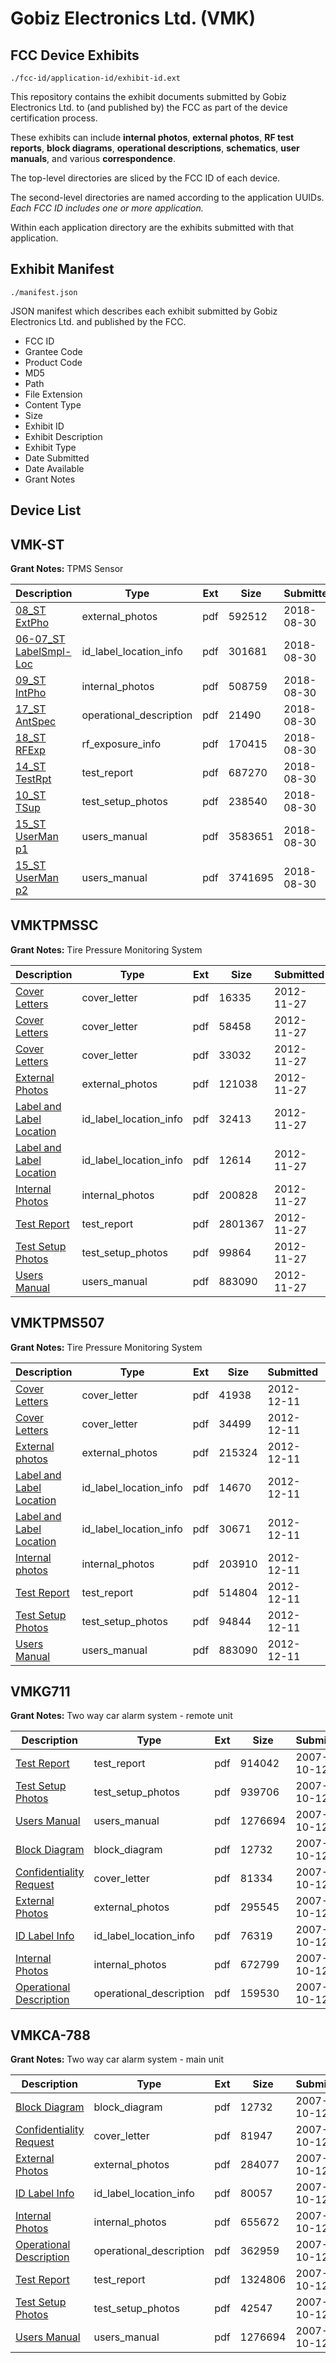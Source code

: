 # Gobiz Electronics Ltd. (VMK)
## FCC Device Exhibits

```
./fcc-id/application-id/exhibit-id.ext
```

This repository contains the exhibit documents submitted by Gobiz Electronics Ltd. to (and published by) the FCC as part of the device certification process.

These exhibits can include **internal photos**, **external photos**, **RF test reports**, **block diagrams**, **operational descriptions**, **schematics**, **user manuals**, and various **correspondence**.

The top-level directories are sliced by the FCC ID of each device.

The second-level directories are named according to the application UUIDs. *Each FCC ID includes one or more application.*

Within each application directory are the exhibits submitted with that application. 

## Exhibit Manifest

```
./manifest.json
```

JSON manifest which describes each exhibit submitted by Gobiz Electronics Ltd. and published by the FCC.

- FCC ID
- Grantee Code
- Product Code
- MD5
- Path
- File Extension
- Content Type
- Size
- Exhibit ID
- Exhibit Description
- Exhibit Type
- Date Submitted
- Date Available
- Grant Notes

## Device List
## VMK-ST
**Grant Notes:** TPMS Sensor

| Description | Type | Ext | Size | Submitted | Available |
| ----------- | ---- | --- | ---- | --------- | --------- |
| [08_ST ExtPho](VMK-ST/4e4a93e59ccb8be51a7a57d1e9dc3764/3983720.pdf) | external_photos | pdf | 592512 | 2018-08-30 | 2018-08-30 |
| [06-07_ST LabelSmpl-Loc](VMK-ST/4e4a93e59ccb8be51a7a57d1e9dc3764/3983719.pdf) | id_label_location_info | pdf | 301681 | 2018-08-30 | 2018-08-30 |
| [09_ST IntPho](VMK-ST/4e4a93e59ccb8be51a7a57d1e9dc3764/3983721.pdf) | internal_photos | pdf | 508759 | 2018-08-30 | 2018-08-30 |
| [17_ST AntSpec](VMK-ST/4e4a93e59ccb8be51a7a57d1e9dc3764/3983729.pdf) | operational_description | pdf | 21490 | 2018-08-30 | 2018-08-30 |
| [18_ST RFExp](VMK-ST/4e4a93e59ccb8be51a7a57d1e9dc3764/3983730.pdf) | rf_exposure_info | pdf | 170415 | 2018-08-30 | 2018-08-30 |
| [14_ST TestRpt](VMK-ST/4e4a93e59ccb8be51a7a57d1e9dc3764/3983726.pdf) | test_report | pdf | 687270 | 2018-08-30 | 2018-08-30 |
| [10_ST TSup](VMK-ST/4e4a93e59ccb8be51a7a57d1e9dc3764/3983722.pdf) | test_setup_photos | pdf | 238540 | 2018-08-30 | 2018-08-30 |
| [15_ST UserMan p1](VMK-ST/4e4a93e59ccb8be51a7a57d1e9dc3764/3983727.pdf) | users_manual | pdf | 3583651 | 2018-08-30 | 2018-08-30 |
| [15_ST UserMan p2](VMK-ST/4e4a93e59ccb8be51a7a57d1e9dc3764/3983728.pdf) | users_manual | pdf | 3741695 | 2018-08-30 | 2018-08-30 |
## VMKTPMSSC
**Grant Notes:** Tire Pressure Monitoring System

| Description | Type | Ext | Size | Submitted | Available |
| ----------- | ---- | --- | ---- | --------- | --------- |
| [Cover Letters](VMKTPMSSC/15c36925af76c76026bea59ffc53b219/1846051.pdf) | cover_letter | pdf | 16335 | 2012-11-27 | 2012-11-27 |
| [Cover Letters](VMKTPMSSC/15c36925af76c76026bea59ffc53b219/1846052.pdf) | cover_letter | pdf | 58458 | 2012-11-27 | 2012-11-27 |
| [Cover Letters](VMKTPMSSC/15c36925af76c76026bea59ffc53b219/1846053.pdf) | cover_letter | pdf | 33032 | 2012-11-27 | 2012-11-27 |
| [External Photos](VMKTPMSSC/15c36925af76c76026bea59ffc53b219/3238950.pdf) | external_photos | pdf | 121038 | 2012-11-27 | 2012-11-27 |
| [Label and Label Location](VMKTPMSSC/15c36925af76c76026bea59ffc53b219/3238952.pdf) | id_label_location_info | pdf | 32413 | 2012-11-27 | 2012-11-27 |
| [Label and Label Location](VMKTPMSSC/15c36925af76c76026bea59ffc53b219/1846056.pdf) | id_label_location_info | pdf | 12614 | 2012-11-27 | 2012-11-27 |
| [Internal Photos](VMKTPMSSC/15c36925af76c76026bea59ffc53b219/1846057.pdf) | internal_photos | pdf | 200828 | 2012-11-27 | 2012-11-27 |
| [Test Report](VMKTPMSSC/15c36925af76c76026bea59ffc53b219/1846060.pdf) | test_report | pdf | 2801367 | 2012-11-27 | 2012-11-27 |
| [Test Setup Photos](VMKTPMSSC/15c36925af76c76026bea59ffc53b219/1846061.pdf) | test_setup_photos | pdf | 99864 | 2012-11-27 | 2012-11-27 |
| [Users Manual](VMKTPMSSC/15c36925af76c76026bea59ffc53b219/1846062.pdf) | users_manual | pdf | 883090 | 2012-11-27 | 2012-11-27 |
## VMKTPMS507
**Grant Notes:** Tire Pressure Monitoring System

| Description | Type | Ext | Size | Submitted | Available |
| ----------- | ---- | --- | ---- | --------- | --------- |
| [Cover Letters](VMKTPMS507/57301a3467983712c2fbd2eed89ade48/1856729.pdf) | cover_letter | pdf | 41938 | 2012-12-11 | 2012-12-11 |
| [Cover Letters](VMKTPMS507/57301a3467983712c2fbd2eed89ade48/1856730.pdf) | cover_letter | pdf | 34499 | 2012-12-11 | 2012-12-11 |
| [External photos](VMKTPMS507/57301a3467983712c2fbd2eed89ade48/1856731.pdf) | external_photos | pdf | 215324 | 2012-12-11 | 2012-12-11 |
| [Label and Label Location](VMKTPMS507/57301a3467983712c2fbd2eed89ade48/1856732.pdf) | id_label_location_info | pdf | 14670 | 2012-12-11 | 2012-12-11 |
| [Label and Label Location](VMKTPMS507/57301a3467983712c2fbd2eed89ade48/1856733.pdf) | id_label_location_info | pdf | 30671 | 2012-12-11 | 2012-12-11 |
| [Internal photos](VMKTPMS507/57301a3467983712c2fbd2eed89ade48/1856734.pdf) | internal_photos | pdf | 203910 | 2012-12-11 | 2012-12-11 |
| [Test Report](VMKTPMS507/57301a3467983712c2fbd2eed89ade48/1856741.pdf) | test_report | pdf | 514804 | 2012-12-11 | 2012-12-11 |
| [Test Setup Photos](VMKTPMS507/57301a3467983712c2fbd2eed89ade48/1856738.pdf) | test_setup_photos | pdf | 94844 | 2012-12-11 | 2012-12-11 |
| [Users Manual](VMKTPMS507/57301a3467983712c2fbd2eed89ade48/1846062.pdf) | users_manual | pdf | 883090 | 2012-12-11 | 2012-12-11 |
## VMKG711
**Grant Notes:** Two way car alarm system - remote unit

| Description | Type | Ext | Size | Submitted | Available |
| ----------- | ---- | --- | ---- | --------- | --------- |
| [Test Report](VMKG711/a88175ed2f7d222b8d87db9c4e28110a/853825.pdf) | test_report | pdf | 914042 | 2007-10-12 | 2007-10-12 |
| [Test Setup Photos](VMKG711/a88175ed2f7d222b8d87db9c4e28110a/853830.pdf) | test_setup_photos | pdf | 939706 | 2007-10-12 | 2007-10-12 |
| [Users Manual](VMKG711/a88175ed2f7d222b8d87db9c4e28110a/853818.pdf) | users_manual | pdf | 1276694 | 2007-10-12 | 2007-10-12 |
| [Block Diagram](VMKG711/a88175ed2f7d222b8d87db9c4e28110a/853810.pdf) | block_diagram | pdf | 12732 | 2007-10-12 | 2007-10-12 |
| [Confidentiality Request](VMKG711/a88175ed2f7d222b8d87db9c4e28110a/853823.pdf) | cover_letter | pdf | 81334 | 2007-10-12 | 2007-10-12 |
| [External Photos](VMKG711/a88175ed2f7d222b8d87db9c4e28110a/853822.pdf) | external_photos | pdf | 295545 | 2007-10-12 | 2007-10-12 |
| [ID Label Info](VMKG711/a88175ed2f7d222b8d87db9c4e28110a/853824.pdf) | id_label_location_info | pdf | 76319 | 2007-10-12 | 2007-10-12 |
| [Internal Photos](VMKG711/a88175ed2f7d222b8d87db9c4e28110a/853828.pdf) | internal_photos | pdf | 672799 | 2007-10-12 | 2007-10-12 |
| [Operational Description](VMKG711/a88175ed2f7d222b8d87db9c4e28110a/853826.pdf) | operational_description | pdf | 159530 | 2007-10-12 | 2007-10-12 |
## VMKCA-788
**Grant Notes:** Two way car alarm system - main unit

| Description | Type | Ext | Size | Submitted | Available |
| ----------- | ---- | --- | ---- | --------- | --------- |
| [Block Diagram](VMKCA-788/d80f055ba66f4a090d0c907bf03065b3/853810.pdf) | block_diagram | pdf | 12732 | 2007-10-12 | 2007-10-12 |
| [Confidentiality Request](VMKCA-788/d80f055ba66f4a090d0c907bf03065b3/853816.pdf) | cover_letter | pdf | 81947 | 2007-10-12 | 2007-10-12 |
| [External Photos](VMKCA-788/d80f055ba66f4a090d0c907bf03065b3/853814.pdf) | external_photos | pdf | 284077 | 2007-10-12 | 2007-10-12 |
| [ID Label Info](VMKCA-788/d80f055ba66f4a090d0c907bf03065b3/853815.pdf) | id_label_location_info | pdf | 80057 | 2007-10-12 | 2007-10-12 |
| [Internal Photos](VMKCA-788/d80f055ba66f4a090d0c907bf03065b3/853817.pdf) | internal_photos | pdf | 655672 | 2007-10-12 | 2007-10-12 |
| [Operational Description](VMKCA-788/d80f055ba66f4a090d0c907bf03065b3/853812.pdf) | operational_description | pdf | 362959 | 2007-10-12 | 2007-10-12 |
| [Test Report](VMKCA-788/d80f055ba66f4a090d0c907bf03065b3/853811.pdf) | test_report | pdf | 1324806 | 2007-10-12 | 2007-10-12 |
| [Test Setup Photos](VMKCA-788/d80f055ba66f4a090d0c907bf03065b3/853819.pdf) | test_setup_photos | pdf | 42547 | 2007-10-12 | 2007-10-12 |
| [Users Manual](VMKCA-788/d80f055ba66f4a090d0c907bf03065b3/853818.pdf) | users_manual | pdf | 1276694 | 2007-10-12 | 2007-10-12 |
